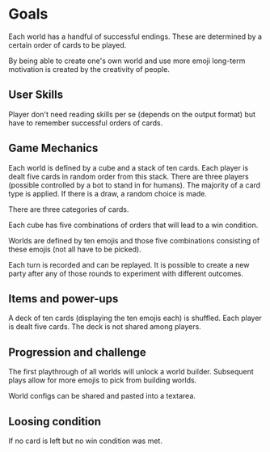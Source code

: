 # Goals

Each world has a handful of successful endings. These are determined by a
certain order of cards to be played.

By being able to create one's own world and use more emoji long-term motivation
is created by the creativity of people.

## User Skills

Player don't need reading skills per se (depends on the output format) but have
to remember successful orders of cards.

## Game Mechanics

Each world is defined by a cube and a stack of ten cards.
Each player is dealt five cards in random order from this stack.
There are three players (possible controlled by a bot to stand in for humans).
The majority of a card type is applied.
If there is a draw, a random choice is made.

There are three categories of cards.

Each cube has five combinations of orders that will lead to a win condition.

Worlds are defined by ten emojis and those five combinations consisting of
these emojis (not all have to be picked).

Each turn is recorded and can be replayed. It is possible to create a new
party after any of those rounds to experiment with different outcomes.

## Items and power-ups

A deck of ten cards (displaying the ten emojis each) is shuffled.
Each player is dealt five cards. The deck is not shared among players.

## Progression and challenge

The first playthrough of all worlds will unlock a world builder.
Subsequent plays allow for more emojis to pick from building worlds.

World configs can be shared and pasted into a textarea.

## Loosing condition

If no card is left but no win condition was met.
